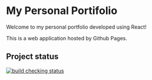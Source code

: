 # My Personal Portifolio

Welcome to my personal portfolio developed using React!

This is a web application hosted by Github Pages.

## Project status

[![build checking status](https://github.com/caiopetruccirosa/caiopetruccirosa.github.io/workflows/build-checking/badge.svg)](https://github.com/caiopetruccirosa/caiopetruccirosa.github.io/actions)